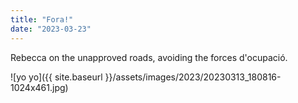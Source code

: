 ```yaml
---
title: "Fora!"
date: "2023-03-23"
---
```


Rebecca on the unapproved roads, avoiding the forces d'ocupació.

![yo yo]({{ site.baseurl }}/assets/images/2023/20230313_180816-1024x461.jpg)
